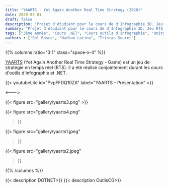 ```yaml
---
title: "YAARTS - Yet Again Another Real Time Strategy (2020)"
date: 2020-05-01
draft: false
description: "Projet d'étudiant pour le cours de d'Infographie 3D. Jeu RTS réalisé avec Unity."
summary: "Projet d'étudiant pour le cours de d'Infographie 3D. Jeu RTS réalisé avec Unity"
tags: ["3ème année", "Cours .NET", "Cours outils d'infographie", "Unity", "3D"]
authors : ['Sol Rosca', "Nathan Latino", "Tristan Seuret"]
---
```


{{% columns ratio="3:1" class="space-x-4" %}} <!-- begin columns block -->

[YAARTS](https://github.com/RoscaS/YAARTS) (Yet Again Another Real Time Strategy - Game) est un jeu de stratégie en temps réel (RTS).
Il a été réalisé conjointement durant les cours d'outils d'infographie et .NET.

{{< youtubeLite id="PvpFFDQ10ZA" label="YAARTS - Présentation" >}}

<---> <!-- magic separator, between columns -->

<div class="[&>figure]:my-4">
{{< figure
src="gallery/yaarts3.png"
>}}

{{< figure
src="gallery/yaarts4.png"
>}}

{{< figure
src="gallery/yaarts1.jpeg"
>}}

{{< figure
src="gallery/yaarts2.jpeg"
>}}
</div>

{{% /columns %}}

{{< description DOTNET>}}
{{< description OutilsCG>}}
